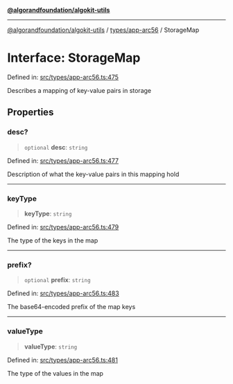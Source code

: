 [**@algorandfoundation/algokit-utils**](../../../README.md)

***

[@algorandfoundation/algokit-utils](../../../README.md) / [types/app-arc56](../README.md) / StorageMap

# Interface: StorageMap

Defined in: [src/types/app-arc56.ts:475](https://github.com/algorandfoundation/algokit-utils-ts/blob/main/src/types/app-arc56.ts#L475)

Describes a mapping of key-value pairs in storage

## Properties

### desc?

> `optional` **desc**: `string`

Defined in: [src/types/app-arc56.ts:477](https://github.com/algorandfoundation/algokit-utils-ts/blob/main/src/types/app-arc56.ts#L477)

Description of what the key-value pairs in this mapping hold

***

### keyType

> **keyType**: `string`

Defined in: [src/types/app-arc56.ts:479](https://github.com/algorandfoundation/algokit-utils-ts/blob/main/src/types/app-arc56.ts#L479)

The type of the keys in the map

***

### prefix?

> `optional` **prefix**: `string`

Defined in: [src/types/app-arc56.ts:483](https://github.com/algorandfoundation/algokit-utils-ts/blob/main/src/types/app-arc56.ts#L483)

The base64-encoded prefix of the map keys

***

### valueType

> **valueType**: `string`

Defined in: [src/types/app-arc56.ts:481](https://github.com/algorandfoundation/algokit-utils-ts/blob/main/src/types/app-arc56.ts#L481)

The type of the values in the map

